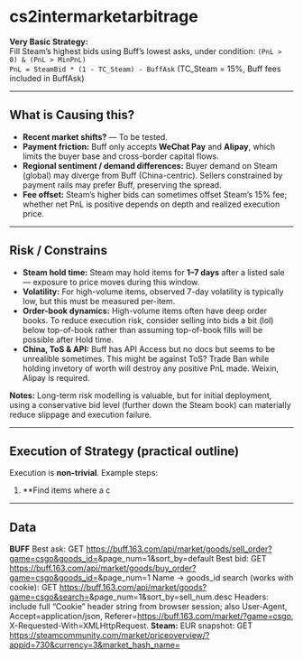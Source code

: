 # cs2intermarketarbitrage

**Very Basic Strategy:**  
Fill Steam’s highest bids using Buff’s lowest asks, under condition: `(PnL > 0) & (PnL > MinPnL)`  
`PnL = SteamBid * (1 - TC_Steam) - BuffAsk` (TC_Steam = 15%, Buff fees included in BuffAsk)

---

## What is Causing this?
- **Recent market shifts?** — To be tested.  
- **Payment friction:** Buff only accepts **WeChat Pay** and **Alipay**, which limits the buyer base and cross-border capital flows.  
- **Regional sentiment / demand differences:** Buyer demand on Steam (global) may diverge from Buff (China-centric). Sellers constrained by payment rails may prefer Buff, preserving the spread.  
- **Fee offset:** Steam’s higher bids can sometimes offset Steam’s 15% fee; whether net PnL is positive depends on depth and realized execution price.

---

## Risk / Constrains
- **Steam hold time:** Steam may hold items for **1–7 days** after a listed sale — exposure to price moves during this window.  
- **Volatility:** For high-volume items, observed 7-day volatility is typically low, but this must be measured per-item.  
- **Order-book dynamics:** High-volume items often have deep order books. To reduce execution risk, consider selling into bids a bit (lol) below top-of-book rather than assuming top-of-book fills will be possible after Hold time.  
- **China, ToS & API:** Buff has API Access but no docs but seems to be unrealible sometimes. This might be against ToS? Trade Ban while holding invetory of worth will destroy any positive PnL made. Weixin, Alipay is required.

**Notes:** Long-term risk modelling is valuable, but for initial deployment, using a conservative bid level (further down the Steam book) can materially reduce slippage and execution failure.

---

## Execution of Strategy (practical outline)
Execution is **non-trivial**. Example steps:

1. **Find items where a c

---

## Data
**BUFF**
Best ask: GET https://buff.163.com/api/market/goods/sell_order?game=csgo&goods_id=<id>&page_num=1&sort_by=default
Best bid: GET https://buff.163.com/api/market/goods/buy_order?game=csgo&goods_id=<id>&page_num=1
Name → goods_id search (works with cookie): GET https://buff.163.com/api/market/goods?game=csgo&search=<name>&page_num=1&sort_by=sell_num.desc
Headers: include full “Cookie” header string from browser session; also User-Agent, Accept=application/json, Referer=https://buff.163.com/market/?game=csgo, X-Requested-With=XMLHttpRequest.
**Steam:**
EUR snapshot: GET https://steamcommunity.com/market/priceoverview/?appid=730&currency=3&market_hash_name=<name>
